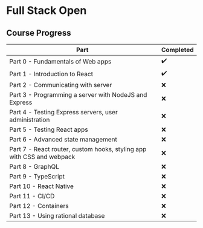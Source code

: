 # Full Stack Open

## Course Progress
| Part                                                                  | Completed |
|-----------------------------------------------------------------------|-----------|
| Part 0 - Fundamentals of Web apps                                     | ✔️         |
| Part 1 - Introduction to React                                        | ✔️         |
| Part 2 - Communicating with server                                    | ❌         |
| Part 3 - Programming a server with NodeJS and Express                 | ❌         |
| Part 4 - Testing Express servers, user administration                 | ❌         |
| Part 5 - Testing React apps                                           | ❌         |
| Part 6 - Advanced state management                                    | ❌         |
| Part 7 - React router, custom hooks, styling app with CSS and webpack | ❌         |
| Part 8 - GraphQL                                                      | ❌         |
| Part 9 - TypeScript                                                   | ❌         |
| Part 10 - React Native                                                | ❌         |
| Part 11 - CI/CD                                                       | ❌         |
| Part 12 - Containers                                                  | ❌         |
| Part 13 - Using rational database                                     | ❌         |